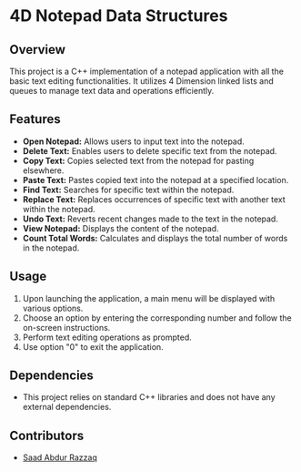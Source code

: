 # 4D Notepad Data Structures

## Overview
This project is a C++ implementation of a notepad application with all the basic text editing functionalities. It utilizes 4 Dimension linked lists and queues to manage text data and operations efficiently.

## Features
- **Open Notepad:** Allows users to input text into the notepad.
- **Delete Text:** Enables users to delete specific text from the notepad.
- **Copy Text:** Copies selected text from the notepad for pasting elsewhere.
- **Paste Text:** Pastes copied text into the notepad at a specified location.
- **Find Text:** Searches for specific text within the notepad.
- **Replace Text:** Replaces occurrences of specific text with another text within the notepad.
- **Undo Text:** Reverts recent changes made to the text in the notepad.
- **View Notepad:** Displays the content of the notepad.
- **Count Total Words:** Calculates and displays the total number of words in the notepad.

## Usage
1. Upon launching the application, a main menu will be displayed with various options.
2. Choose an option by entering the corresponding number and follow the on-screen instructions.
3. Perform text editing operations as prompted.
4. Use option "0" to exit the application.

## Dependencies
- This project relies on standard C++ libraries and does not have any external dependencies.

## Contributors
- [Saad Abdur Razzaq](https://github.com/saadarazzaq)
